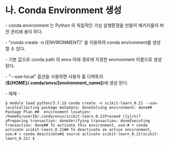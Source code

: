 # 나. Conda Environment 생성



\- conda environment 는 Python 의 독립적인 가상 실행환경을 만들어 패키지들의 버전 관리에 용이 하다.

\- "conda create -n \[ENVIRONMENT]" 을 이용하여 conda environment를 생성 할 수 있다.

\- 기본 값으로 conda path 의 envs 아래 경로에 지정한 environment 이름으로 생성된다.

\- "--use-local" 옵션을 사용하면 사용자 홈 디렉토리(**${HOME}/.conda/envs/\[environment\_name]**)에 생성 된다.

&#x20;

&#x20;\- 예제 -

```
$ module load python/3.7.1$ conda create -n scikit-learn_0.21 --use-localCollecting package metadata: doneSolving environment: done## Package Plan ##  environment location: /home01/userID/.conda/envs/scikit-learn_0.21Proceed ([y]/n)? yPreparing transaction: doneVerifying transaction: doneExecuting transaction: done## To activate this environment, use:# > conda activate scikit-learn_0.21## To deactivate an active environment, use:# > conda deactivate#$ source activate scikit-learn_0.21(scikit-learn_0.21) $  
```
